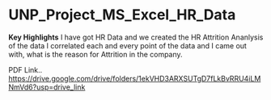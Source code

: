 # UNP_Project_MS_Excel_HR_Data

**Key Highlights**
I have got HR Data and we created the HR Attrition Ananlysis of the data
I correlated each and every point of the data and I came out with, what is the reason for Attrition in the company.

PDF Link.. https://drive.google.com/drive/folders/1ekVHD3ARXSUTgD7fLkBvRRU4iLMNmVd6?usp=drive_link
